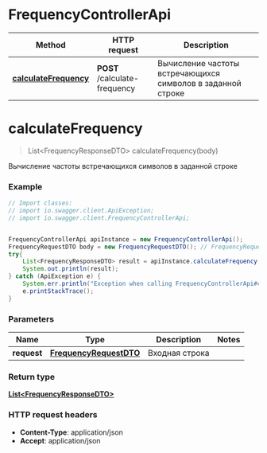 # FrequencyControllerApi

Method | HTTP request | Description
------------ |--------------| ------------ 
[**calculateFrequency**](FrequencyControllerApi.md#calculatefrequencyapi) | **POST** /calculate-frequency | Вычисление частоты встречающихся символов в заданной строке

<a name="calculateFrequency"></a>
# **calculateFrequency**
> List&lt;FrequencyResponseDTO&gt; calculateFrequency(body)

Вычисление частоты встречающихся символов в заданной строке

### Example
```java
// Import classes:
// import io.swagger.client.ApiException;
// import io.swagger.client.FrequencyControllerApi;


FrequencyControllerApi apiInstance = new FrequencyControllerApi();
FrequencyRequestDTO body = new FrequencyRequestDTO(); // FrequencyRequestDTO |
try{
    List<FrequencyResponseDTO> result = apiInstance.calculateFrequency(body);
    System.out.println(result);
} catch (ApiException e) {
    System.err.println("Exception when calling FrequencyControllerApi#calculateFrequency");
    e.printStackTrace();
}
```

### Parameters

Name | Type | Description | Notes
------------ |--------------| ------------ | ------------ 
**request** | [**FrequencyRequestDTO**](FrequencyRequestDTO.md) | Входная строка

### Return type

[**List&lt;FrequencyResponseDTO&gt;**](FrequencyResponseDTO.md)

### HTTP request headers

- **Content-Type**: application/json
- **Accept**: application/json